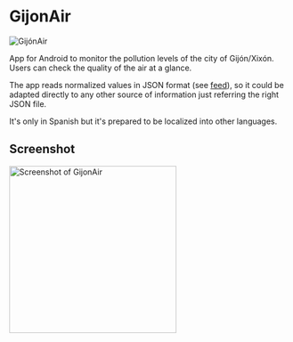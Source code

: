 GijonAir
========

<img src="http://gijonair.es/img/nube_gijonair.png" alt="GijónAir" />

App for Android to monitor the pollution levels of the city of Gijón/Xixón. 
Users can check the quality of the air at a glance.

The app reads normalized values in JSON format (see <a href="http://gijonair.es/estaciones.json">feed</a>), so it could be adapted directly to any other source of information just referring the right JSON file.


It's only in Spanish but it's prepared to be localized into other languages.

<h2>Screenshot</h2>

<img width="300" src="http://gijonair.es/img/screenshot.png" alt="Screenshot of GijonAir"/>
